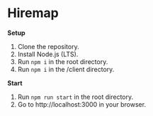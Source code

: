# Hiremap

**Setup**
1. Clone the repository.
2. Install Node.js (LTS).
3. Run `npm i` in the root directory.
4. Run `npm i` in the /client directory.

**Start**
1. Run `npm run start` in the root directory.
2. Go to http://localhost:3000 in your browser.